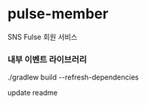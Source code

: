 # pulse-member
SNS Fulse 회원 서비스


### 내부 이벤트 라이브러리
./gradlew build --refresh-dependencies 

update readme